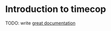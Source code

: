 # Introduction to timecop

TODO: write [great documentation](http://jacobian.org/writing/what-to-write/)
